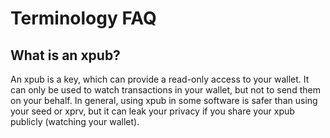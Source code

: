 # Terminology FAQ

## What is an xpub?

An xpub is a key, which can provide a read-only access to your wallet. It can only be used to watch transactions in your wallet, but not to send them on your behalf. In general, using xpub in some software is safer than using your seed or xprv, but it can leak your privacy if you share your xpub publicly \(watching your wallet\).

